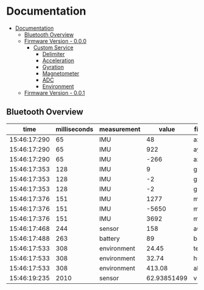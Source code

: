 # Documentation

- [Documentation](#documentation)
  * [Bluetooth Overview](#bluetooth-overview)
  * [Firmware Version - 0.0.0](#firmware-version---000)
    + [Custom Service](#custom-service)
      - [Delimiter](#delimiter)
      - [Acceleration](#acceleration)
      - [Gyration](#gyration)
      - [Magnetometer](#magnetometer)
      - [ADC](#adc)
      - [Environment](#environment)
  * [Firmware Version - 0.0.1](#firmware-version---001)

## Bluetooth Overview


|time        |milliseconds|measurement|value      |field|type        |host|device |platform|
|------------|------------|-----------|-----------|-----|------------|----|-------|--------|
|15:46:17:290|65          |IMU        |48         |ax   |acceleration|Name|Device1|Android |
|15:46:17:290|65          |IMU        |922        |ay   |acceleration|Name|Device1|Android |
|15:46:17:290|65          |IMU        |-266       |az   |acceleration|Name|Device1|Android |
|15:46:17:353|128         |IMU        |9          |gx   |gyration    |Name|Device1|Android |
|15:46:17:353|128         |IMU        |-2         |gy   |gyration    |Name|Device1|Android |
|15:46:17:353|128         |IMU        |-2         |gz   |gyration    |Name|Device1|Android |
|15:46:17:376|151         |IMU        |1277       |mx   |magnet      |Name|Device1|Android |
|15:46:17:376|151         |IMU        |-5650      |my   |magnet      |Name|Device1|Android |
|15:46:17:376|151         |IMU        |3692       |mz   |magnet      |Name|Device1|Android |
|15:46:17:468|244         |sensor     |158        |a0   |adc         |Name|Device1|Android |
|15:46:17:488|263         |battery    |89         |b    |battery     |Name|Device1|Android |
|15:46:17:533|308         |environment|24.45      |temp |device      |Name|Device1|Android |
|15:46:17:533|308         |environment|32.74      |hum  |device      |Name|Device1|Android |
|15:46:17:533|308         |environment|413.08     |alt  |device      |Name|Device1|Android |
|15:46:19:235|2010        |sensor     |62.93851499|v    |velocity    |Name|Device1|Android |
